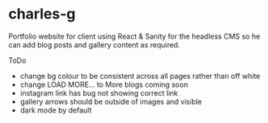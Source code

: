 # charles-g

Portfolio website for client using React & Sanity for the headless CMS so he can add blog posts and gallery content as required.

ToDo

- change bg colour to be consistent across all pages rather than off white
- change LOAD MORE... to More blogs coming soon
- instagram link has bug not showing correct link
- gallery arrows should be outside of images and visible
- dark mode by default
